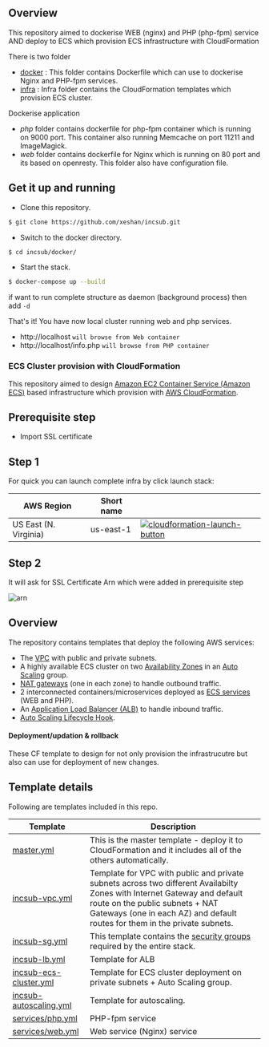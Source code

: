 
## Overview

This repository aimed to dockerise WEB (nginx) and PHP (php-fpm) service AND deploy to ECS which provision ECS infrastructure with CloudFormation

There is two folder

- [docker](docker) : This folder contains Dockerfile which can use to dockerise Nginx and PHP-fpm services.
- [infra](infra) : Infra folder contains the CloudFormation templates which provision ECS cluster.

Dockerise application

- *php* folder contains dockerfile for php-fpm container which is running on 9000 port.  This container also running Memcache on port 11211 and ImageMagick.  
- *web* folder contains dockerfile for Nginx which is running on 80 port and its based on openresty.  This folder also have configuration file.


## Get it up and running

- Clone this repository.

``` bash
$ git clone https://github.com/xeshan/incsub.git 
```

- Switch to the docker directory.

``` bash
$ cd incsub/docker/ 
```

- Start the stack.

``` bash
$ docker-compose up --build
```

if want to run complete structure as daemon (background process) then add `-d`

That's it! You have now local cluster running web and php services.


- http://localhost  `will browse from Web container`
- http://localhost/info.php  `will browse from PHP container`

### ECS Cluster provision with CloudFormation

This repository aimed to design [Amazon EC2 Container Service (Amazon ECS)](http://docs.aws.amazon.com/AmazonECS/latest/developerguide/Welcome.html) based infrastructure which provision with [AWS CloudFormation](https://aws.amazon.com/cloudformation/).

## Prerequisite step
- Import SSL certificate 

## Step 1

For quick you can launch complete infra by click launch stack:

| AWS Region | Short name | | 
| -- | -- | -- |
| US East (N. Virginia) | us-east-1 | [![cloudformation-launch-button](https://ecswithcf.s3.amazonaws.com/launch-stack.jpg)](https://console.aws.amazon.com/cloudformation/home?region=us-east-1#/stacks/new?stackName=Incsub-trial&templateURL=https://incsub-trial.s3.amazonaws.com/master.yml) |

## Step 2

It will ask for SSL Certificate Arn which were added in prerequisite step

![arn](https://incsub-trial.s3.amazonaws.com/img/SslCertArn.png)

## Overview


The repository contains templates that deploy the following AWS services:

 - The [VPC](http://docs.aws.amazon.com/AmazonVPC/latest/UserGuide/VPC_Introduction.html) with public and private subnets.
 - A highly available ECS cluster on two [Availability Zones](http://docs.aws.amazon.com/AWSEC2/latest/UserGuide/using-regions-availability-zones.html) in an [Auto Scaling](https://aws.amazon.com/autoscaling/) group.
 - [NAT gateways](http://docs.aws.amazon.com/AmazonVPC/latest/UserGuide/vpc-nat-gateway.html) (one in each zone) to handle outbound traffic.
 - 2 interconnected containers/microservices deployed as [ECS services](http://docs.aws.amazon.com/AmazonECS/latest/developerguide/ecs_services.html) (WEB and PHP). 
 - An [Application Load Balancer (ALB)](https://aws.amazon.com/elasticloadbalancing/applicationloadbalancer/) to handle inbound traffic.
 - [Auto Scaling Lifecycle Hook](https://docs.aws.amazon.com/autoscaling/ec2/userguide/lifecycle-hooks.html).

####  Deployment/updation & rollback

These CF template to design for not only provision the infrastrucutre but also can use for deployment of new changes.

## Template details

Following are templates included in this repo.

| Template | Description |
| --- | --- | 
| [master.yml](infra/master.yml) | This is the master template - deploy it to CloudFormation and it includes all of the others automatically. |
| [incsub-vpc.yml](infra/incsub-vpc.yml) | Template for VPC with public and private subnets across two different Availabilty Zones with Internet Gateway and default route on the public subnets + NAT Gateways (one in each AZ) and default routes for them in the private subnets.|
| [incsub-sg.yml](infra/incsub-sg.yml) | This template contains the [security groups](http://docs.aws.amazon.com/AmazonVPC/latest/UserGuide/VPC_SecurityGroups.html) required by the entire stack.|
| [incsub-lb.yml](infra/incsub-lb.yml) | Template for ALB  |
| [incsub-ecs-cluster.yml](infra/incsub-ecs-cluster.yml) | Template for ECS cluster deployment on private subnets + Auto Scaling group.
| [incsub-autoscaling.yml](infra/incsub-autoscaling.yml) | Template for autoscaling. |
| [services/php.yml](infra/services/php.yml) | PHP-fpm service|
| [services/web.yml](infra/services/web.yml) | Web service (Nginx) service |



